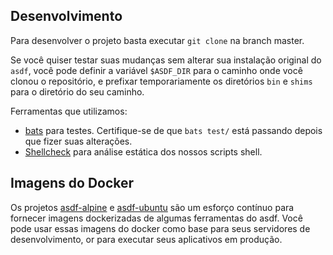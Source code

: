 ## Desenvolvimento

Para desenvolver o projeto basta executar `git clone` na branch master.

Se você quiser testar suas mudanças sem alterar sua instalação original do `asdf`, você pode definir a variável `$ASDF_DIR` para o caminho onde você clonou o repositório, e prefixar temporariamente os diretórios `bin` e `shims` para o diretório do seu caminho.

Ferramentas que utilizamos:

- [bats](https://github.com/sstephenson/bats) para testes. Certifique-se de que `bats test/` está passando depois que fizer suas alterações.
- [Shellcheck](https://github.com/koalaman/shellcheck) para análise estática dos nossos scripts shell.

## Imagens do Docker

Os projetos [asdf-alpine][asdf-alpine] e [asdf-ubuntu][asdf-ubuntu] são um esforço contínuo para fornecer imagens dockerizadas de algumas ferramentas do asdf. Você pode usar essas imagens do docker como base para seus servidores de desenvolvimento, or para executar seus aplicativos em produção.

[asdf-alpine]: https://github.com/vic/asdf-alpine
[asdf-ubuntu]: https://github.com/vic/asdf-ubuntu